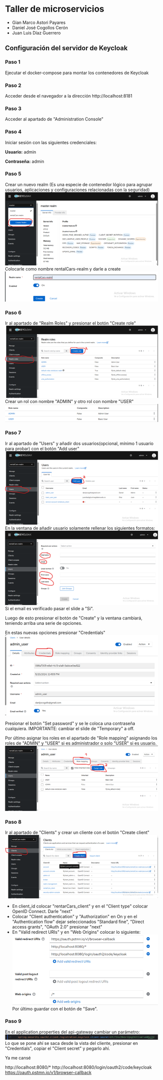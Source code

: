 # Taller de microservicios
* Gian Marco Astori Payares
* Daniel José Cogollos Cerón
* Juan Luis Díaz Guerrero

## Configuración del servidor de Keycloak
### Paso 1
Ejecutar el docker-compose para montar los contenedores de Keycloak
### Paso 2
Acceder desde el navegador a la dirección http://localhost:8181
### Paso 3
Acceder al apartado de "Administration Console"
### Paso 4
Iniciar sesión con las siguientes credenciales:

**Usuario:** admin

**Contraseña:** admin
### Paso 5
Crear un nuevo realm (Es una especie de contenedor lógico para agrupar usuarios, aplicaciones y configuraciones relacionadas con la seguridad)
![Imagen](src/step5.png)
Colocarle como nombre rentalCars-realm y darle a create
![Imagen](src/step5-1.png)
### Paso 6
Ir al apartado de "Realm Roles" y presionar el botón "Create role"
![Imagen](src/step6.png)
Crear un rol con nombre "ADMIN" y otro rol con nombre "USER"
![Imagen](src/step6-1.png)
### Paso 7
Ir al apartado de "Users" y añadir dos usuarios(opcional, mínimo 1 usuario para probar) con el botón "Add user"
![Imagen](src/step7.png)
En la ventana de añadir usuario solamente rellenar los siguientes formatos:
![Imagen](src/step7-1.png)
Si el email es verificado pasar el slide a "Si".

Luego de esto presionar el botón de "Create" y la ventana cambiará, teniendo arriba una serie de opciones.

En estas nuevas opciones presionar "Credentials"
![Imagen](src/step7-2.png)

Presionar el botón "Set password" y se le coloca una contraseña cualquiera.
IMPORTANTE: cambiar el slide de "Temporary" a off.

Por último asignar los roles en el apartado de "Role mapping" asignando los roles de "ADMIN" y "USER" si es administrador o solo "USER" si es usuario.
![Imagen](src/step7-3.png)
### Paso 8
Ir al apartado de "Clients" y crear un cliente con el botón "Create client"
![Imagen](src/step8.png)
* En client_id colocar "rentarCars_client" y en el "Client type" colocar OpenID Connect. Darle "next"
* Colocar "Client authentication" y "Authorization" en On y en el "Authentication flow" dejar seleccionados "Standard fine", "Direct access grants", "OAuth 2.0" presionar "next"
* En "Valid redirect URIs" y en "Web Origins" colocar lo siguiente:
![Imagen](src/Step8-1.png)
Por último guardar con el botón de "Save".

### Paso 9
En el application.properties del api-gateway cambiar un parámetro:
![Imagen](src/Step9.png)
Lo que se pone ahí se saca desde la vista del cliente, presionar en "Credentials", copiar el "Client secret" y pegarlo ahí.

Ya me cansé

http://localhost:8080/*
http://localhost:8080/login/oauth2/code/keycloak
https://oauth.pstmn.io/v1/browser-callback
